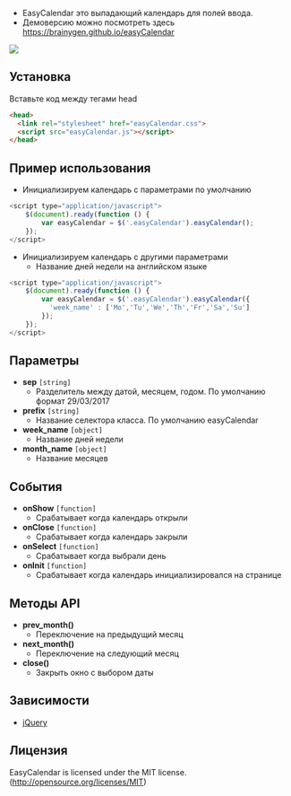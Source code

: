 - EasyCalendar это выпадающий календарь для полей ввода.
- Демоверсию можно посмотреть здесь <a href="https://brainygen.github.io/easyCalendar/">https://brainygen.github.io/easyCalendar</a>

<img src="http://polariton.ad-l.ink/6Z62HJ7ym/image.png">

## Установка
Вставьте код между тегами head
```html
<head>
  <link rel="stylesheet" href="easyCalendar.css">
  <script src="easyCalendar.js"></script>
</head>
```

## Пример использования
- Инициализируем календарь с параметрами по умолчанию
```javascript
<script type="application/javascript">
    $(document).ready(function () {
        var easyCalendar = $('.easyCalendar').easyCalendar();
    });
</script>
```
- Инициализируем календарь с другими параметрами
  - Название дней недели на английском языке
```javascript
<script type="application/javascript">
    $(document).ready(function () {
        var easyCalendar = $('.easyCalendar').easyCalendar({
          'week_name' : ['Mo','Tu','We','Th','Fr','Sa','Su']
        });
    });
</script>
```

## Параметры
- **sep** `[string]`
  - Разделитель между датой, месяцем, годом. По умолчанию формат 29/03/2017
- **prefix** `[string]`
  - Название селектора класса. По умолчанию easyCalendar
- **week_name** `[object]`
  - Название дней недели
- **month_name** `[object]`
  - Название месяцев
  
## События  
- **onShow** `[function]`
  - Срабатывает когда календарь открыли
- **onClose** `[function]`
  - Срабатывает когда календарь закрыли
- **onSelect** `[function]`
  - Срабатывает когда выбрали день
- **onInit** `[function]`
  - Срабатывает когда календарь инициализировался на странице

## Методы API
- **prev_month()**
  - Переключение на предыдущий месяц
- **next_month()**
  - Переключение на следующий месяц
- **close()**
  - Закрыть окно с выбором даты

## Зависимости
- [jQuery](https://jquery.com/)

## Лицензия
EasyCalendar is licensed under the MIT license. (http://opensource.org/licenses/MIT)
